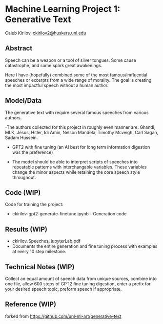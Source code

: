 # Machine Learning Project 1: Generative Text

Caleb Kirilov, ckirilov2@huskers.unl.edu

## Abstract

Speech can be a weapon or a tool of silver tongues. Some cause catastrophe, and some spark great awakenings.

Here I have (hopefully) combined some of the most famous/imfluential speeches or excerpts from a wide range of morality. The goal is creating the most impactful speech without a human author.

## Model/Data

The generative text with require several famous speeches from various authors.

-The authors collected for this project in roughly even manner are: Ghandi, MLK, Jesus, Hitler, Idi Amin, Nelson Mandela, Timothy Mcveigh, Carl Sagan, Sadam Hussein.

- GPT2 with fine tuning (an AI best for long term information digestion was the preference)

- The model should be able to interpret scripts of speeches into repeatable patterns with interchangable variables. These variables change the minor aspects while retaining the core speech style throughout. 

## Code (WIP)

Code for training the project:
- ckirilov-gpt2-generate-finetune.ipynb - Generation code

## Results (WIP)

- ckirilov_Speeches_jupyterLab.pdf
- Documents the entire generation and fine tuning process with examples at every 10 step milestone.

## Technical Notes (WIP)

Collect an equal amount of speech data from unique sources, combine into one file, allow 600 steps of GPT2 fine tuning digestion, enter a prefix for your desired speech topic, preform speech if appropriate.

## Reference (WIP)

forked from https://github.com/unl-ml-art/generative-text
